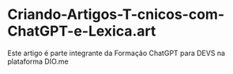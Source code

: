 # Criando-Artigos-T-cnicos-com-ChatGPT-e-Lexica.art
Este artigo é parte integrante da Formação ChatGPT para DEVS na plataforma DIO.me
